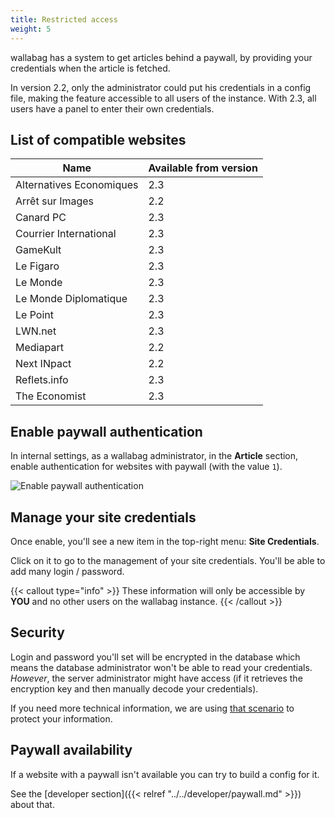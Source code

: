 ```yaml
---
title: Restricted access
weight: 5
---
```


wallabag has a system to get articles behind a paywall, by providing your credentials when the article is fetched.

In version 2.2, only the administrator could put his credentials in a config file, making the feature accessible to all users of the instance. With 2.3, all users have a panel to enter their own credentials.

## List of compatible websites

| Name | Available from version |
| ------|-------- |
| Alternatives Economiques | 2.3 |
| Arrêt sur Images | 2.2 |
| Canard PC | 2.3 |
| Courrier International | 2.3 |
| GameKult | 2.3 |
| Le Figaro | 2.3 |
| Le Monde | 2.3 |
| Le Monde Diplomatique | 2.3 |
| Le Point | 2.3 |
| LWN.net | 2.3 |
| Mediapart | 2.2 |
| Next INpact | 2.2 |
| Reflets.info | 2.3 |
| The Economist | 2.3 |


## Enable paywall authentication

In internal settings, as a wallabag administrator, in the **Article** section, enable authentication for websites with paywall (with the value `1`).

![Enable paywall authentication](../../../img/user/paywall_auth.png)

## Manage your site credentials

Once enable, you'll see a new item in the top-right menu: **Site Credentials**.

Click on it to go to the management of your site credentials. You'll be able to add many login / password.

{{< callout type="info" >}}
These information will only be accessible by **YOU** and no other users on the wallabag instance.
{{< /callout >}}

## Security

Login and password you'll set will be encrypted in the database which means the database administrator won't be able to read your credentials. _However_, the server administrator might have access (if it retrieves the encryption key and then manually decode your credentials).

If you need more technical information, we are using [that scenario](https://github.com/defuse/php-encryption/blob/master/docs/Tutorial.md#scenario-1-keep-data-secret-from-the-database-administrator) to protect your information.

## Paywall availability

If a website with a paywall isn't available you can try to build a config for it.

See the [developer section]({{< relref "../../developer/paywall.md" >}}) about that.
